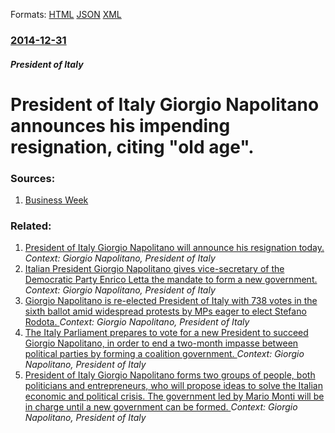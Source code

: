 
Formats: [HTML](/news/2014/12/31/president-of-italy-giorgio-napolitano-announces-his-impending-resignation-citing-old-age.html)  [JSON](/news/2014/12/31/president-of-italy-giorgio-napolitano-announces-his-impending-resignation-citing-old-age.json)  [XML](/news/2014/12/31/president-of-italy-giorgio-napolitano-announces-his-impending-resignation-citing-old-age.xml)  

### [2014-12-31](/news/2014/12/31/index.md)

##### President of Italy
# President of Italy Giorgio Napolitano announces his impending resignation, citing "old age". 




### Sources:

1. [Business Week](http://www.businessweek.com/news/2014-12-31/italian-president-to-resign-posing-challenge-for-renzi)

### Related:

1. [President of Italy Giorgio Napolitano will announce his resignation today. ](/news/2015/01/14/president-of-italy-giorgio-napolitano-will-announce-his-resignation-today.md) _Context: Giorgio Napolitano, President of Italy_
2. [Italian President Giorgio Napolitano gives vice-secretary of the Democratic Party Enrico Letta the mandate to form a new government. ](/news/2013/04/24/italian-president-giorgio-napolitano-gives-vice-secretary-of-the-democratic-party-enrico-letta-the-mandate-to-form-a-new-government.md) _Context: Giorgio Napolitano, President of Italy_
3. [Giorgio Napolitano is re-elected President of Italy with 738 votes in the sixth ballot amid widespread protests by MPs eager to elect Stefano Rodota. ](/news/2013/04/20/giorgio-napolitano-is-re-elected-president-of-italy-with-738-votes-in-the-sixth-ballot-amid-widespread-protests-by-mps-eager-to-elect-stefan.md) _Context: Giorgio Napolitano, President of Italy_
4. [The Italy Parliament prepares to vote for a new President to succeed Giorgio Napolitano, in order to end a two-month impasse between political parties by forming a coalition government. ](/news/2013/04/17/the-italy-parliament-prepares-to-vote-for-a-new-president-to-succeed-giorgio-napolitano-in-order-to-end-a-two-month-impasse-between-politic.md) _Context: Giorgio Napolitano, President of Italy_
5. [President of Italy Giorgio Napolitano forms two groups of people, both politicians and entrepreneurs, who will propose ideas to solve the Italian economic and political crisis. The government led by Mario Monti will be in charge until a new government can be formed. ](/news/2013/03/30/president-of-italy-giorgio-napolitano-forms-two-groups-of-people-both-politicians-and-entrepreneurs-who-will-propose-ideas-to-solve-the-it.md) _Context: Giorgio Napolitano, President of Italy_

